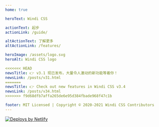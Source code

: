 ```yaml
---
home: true

heroText: Windi CSS

actionText: 起步
actionLink: /guide/

altActionText: 了解更多
altActionLink: /features/

heroImage: /assets/logo.svg
heroAlt: Windi CSS logo

<<<<<<< HEAD
newsTitle: 👉 v3.1 现已发布，大量令人激动的新功能等着你！
newsLink: /posts/v31.html
=======
newsTitle: 👉 Check out new features in Windi CSS v3.4
newsLink: /posts/v34.html
>>>>>>> f9d68dfb7affa265de6e95d384fbade968f47c1b

footer: MIT Licensed | Copyright © 2020-2021 Windi CSS Contributors
---
```


<Sponsors />

<InlinePlayground 
  :input="`bg-gradient-to-r from-green-400 to-blue-500
text-white text-center italic
px-4 py-2 rounded cursor-default
transition-all duration-400
hover:rounded-2xl
dark:\(from-teal-400 to-yellow-500)`"
  :showCSS="true"
  :showMode="true"
  :showTabs="true"
  :showConfig="false"
  :enableConfig="true"
  :config="{
  shortcuts: {
    btn: 'py-2 px-4 font-semibold rounded-lg shadow-md',
    'btn-green': 'text-white bg-green-500 hover:bg-green-700',
  },
  theme: {
    extend: {
      colors: {
        primary: '#0ea5e9'
      }
    }
  }
}"
/>

<p class="flex justify-center opacity-75 mt-12">
  <a href="https://www.netlify.com" rel="noreferrer" target="_blank">
    <img src="/assets/netlify.svg" alt="Deploys by Netlify">
  </a>
</p>
